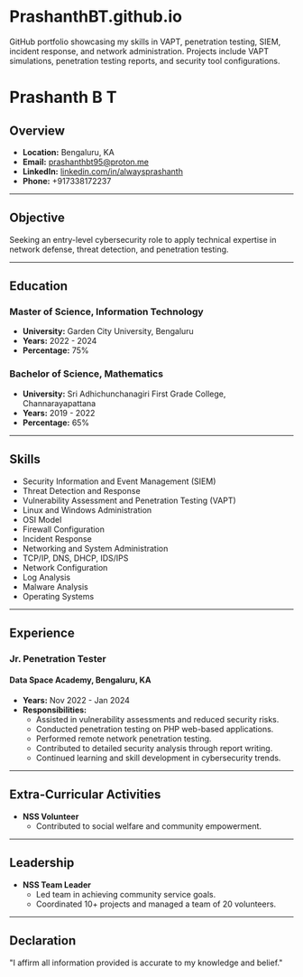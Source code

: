 # PrashanthBT.github.io
GitHub portfolio showcasing my skills in VAPT, penetration testing, SIEM, incident response, and network administration. Projects include VAPT simulations, penetration testing reports, and security tool configurations.
# Prashanth B T

## Overview
- **Location:** Bengaluru, KA
- **Email:** prashanthbt95@proton.me
- **LinkedIn:** [linkedin.com/in/alwaysprashanth](https://linkedin.com/in/alwaysprashanth)
- **Phone:** +917338172237

---

## Objective
Seeking an entry-level cybersecurity role to apply technical expertise in network defense, threat detection, and penetration testing.

---

## Education
### Master of Science, Information Technology
- **University:** Garden City University, Bengaluru
- **Years:** 2022 - 2024
- **Percentage:** 75%

### Bachelor of Science, Mathematics
- **University:** Sri Adhichunchanagiri First Grade College, Channarayapattana
- **Years:** 2019 - 2022
- **Percentage:** 65%

---

## Skills
- Security Information and Event Management (SIEM)
- Threat Detection and Response
- Vulnerability Assessment and Penetration Testing (VAPT)
- Linux and Windows Administration
- OSI Model
- Firewall Configuration
- Incident Response
- Networking and System Administration
- TCP/IP, DNS, DHCP, IDS/IPS
- Network Configuration
- Log Analysis
- Malware Analysis
- Operating Systems

---

## Experience
### Jr. Penetration Tester
#### Data Space Academy, Bengaluru, KA
- **Years:** Nov 2022 - Jan 2024
- **Responsibilities:**
  - Assisted in vulnerability assessments and reduced security risks.
  - Conducted penetration testing on PHP web-based applications.
  - Performed remote network penetration testing.
  - Contributed to detailed security analysis through report writing.
  - Continued learning and skill development in cybersecurity trends.

---

## Extra-Curricular Activities
- **NSS Volunteer**
  - Contributed to social welfare and community empowerment.

---

## Leadership
- **NSS Team Leader**
  - Led team in achieving community service goals.
  - Coordinated 10+ projects and managed a team of 20 volunteers.

---

## Declaration
"I affirm all information provided is accurate to my knowledge and belief."
